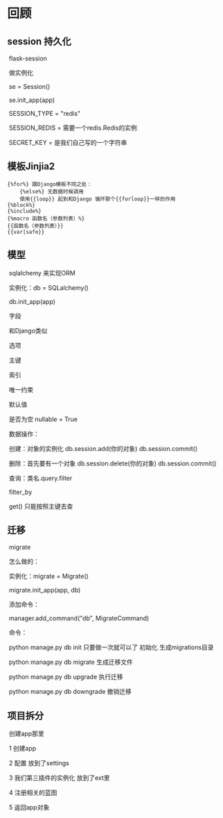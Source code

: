 # 回顾

## session 持久化

​	flask-session

​	做实例化

​	se = Session()

​	se.init_app(app)

​	SESSION_TYPE = "redis"

​	SESSION_REDIS = 需要一个redis.Redis的实例

​	SECRET_KEY = 是我们自己写的一个字符串

## 模板Jinjia2

~~~
{%for%} 跟Django模板不同之处：
	{%else%} 无数据时候调用
	使用{{loop}} 起到和Django 循环那个{{forloop}}一样的作用
{%block%}
{%include%}
{%macro 函数名（参数列表）%}
{{函数名（参数列表）}}
{{var|safe}}
~~~

## 模型

​	sqlalchemy 来实现ORM

​	实例化：db = SQLalchemy()

​			db.init_app(app)

​	字段

​		和Django类似

​	选项

​		主键

​		索引

​		唯一约束

​		默认值

​		是否为空 nullable = True

​	数据操作：

​		创建：对象的实例化 db.session.add(你的对象) db.session.commit()

​		删除：首先要有一个对象  db.session.delete(你的对象) db.session.commit()

​		查询：类名.query.filter

​						filter_by

​						get() 只能按照主键去查

## 迁移

​	migrate

​	怎么做的：

​		实例化：migrate = Migrate()

​				migrate.init_app(app, db)

​		添加命令：	

​			manager.add_command("db", MigrateCommand)

​		命令：

​			python manage.py db init 只要做一次就可以了 初始化 生成migrations目录

​			python manage.py db migrate 生成迁移文件

​			python manage.py db upgrade 执行迁移

​			python manage.py db downgrade 撤销迁移

## 项目拆分

​	创建app那里

​		1 创建app

​		2 配置  放到了settings

​		3 我们第三插件的实例化 放到了ext里

​		4 注册相关的蓝图

​		5 返回app对象